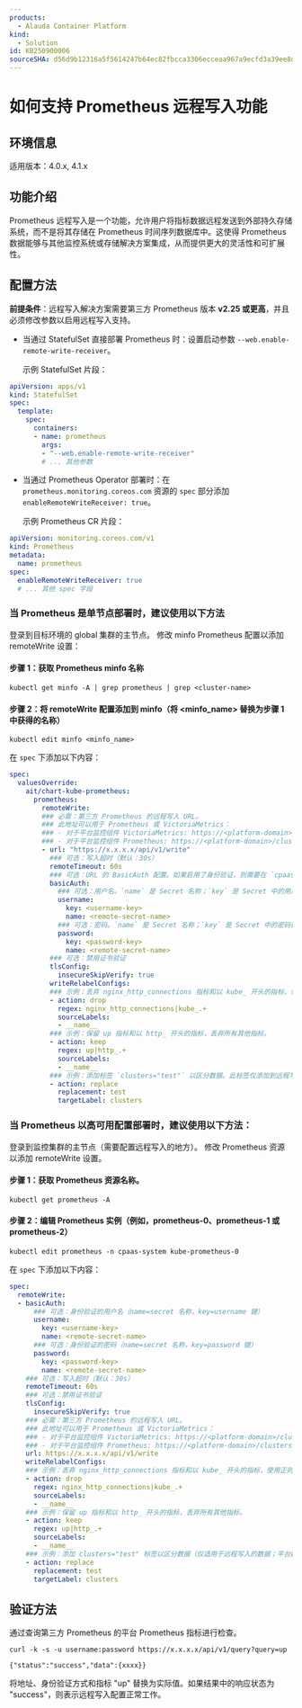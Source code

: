 ```yaml
---
products:
  - Alauda Container Platform
kind:
  - Solution
id: KB250900006
sourceSHA: d56d9b12316a5f5614247b64ec82fbcca3306ecceaa967a9ecfd3a39ee8dbd53
---
```


# 如何支持 Prometheus 远程写入功能

## 环境信息

适用版本：4.0.x, 4.1.x

## 功能介绍

Prometheus 远程写入是一个功能，允许用户将指标数据远程发送到外部持久存储系统，而不是将其存储在 Prometheus 时间序列数据库中。这使得 Prometheus 数据能够与其他监控系统或存储解决方案集成，从而提供更大的灵活性和可扩展性。

## 配置方法

**前提条件**：远程写入解决方案需要第三方 Prometheus 版本 **v2.25 或更高**，并且必须修改参数以启用远程写入支持。

- 当通过 StatefulSet 直接部署 Prometheus 时：设置启动参数 `--web.enable-remote-write-receiver`。

  示例 StatefulSet 片段：

```yaml
apiVersion: apps/v1
kind: StatefulSet
spec:
  template:
    spec:
      containers:
      - name: prometheus
        args:
        - "--web.enable-remote-write-receiver"
        # ... 其他参数
```

- 当通过 Prometheus Operator 部署时：在 `prometheus.monitoring.coreos.com` 资源的 `spec` 部分添加 `enableRemoteWriteReceiver: true`。

  示例 Prometheus CR 片段：

```yaml
apiVersion: monitoring.coreos.com/v1
kind: Prometheus
metadata:
  name: prometheus
spec:
  enableRemoteWriteReceiver: true
  # ... 其他 spec 字段
```

### 当 Prometheus 是单节点部署时，建议使用以下方法

登录到目标环境的 global 集群的主节点。
修改 minfo Prometheus 配置以添加 remoteWrite 设置：

#### 步骤 1：获取 Prometheus minfo 名称

```shell
kubectl get minfo -A | grep prometheus | grep <cluster-name>
```

#### 步骤 2：将 remoteWrite 配置添加到 minfo（将 \<minfo_name> 替换为步骤 1 中获得的名称）

```shell
kubectl edit minfo <minfo_name>
```

在 `spec` 下添加以下内容：

```yaml
spec:
  valuesOverride:
    ait/chart-kube-prometheus:
      prometheus:
        remoteWrite:
        ### 必需：第三方 Prometheus 的远程写入 URL。
        ### 此地址可以用于 Prometheus 或 VictoriaMetrics：
        ### - 对于平台监控组件 VictoriaMetrics: https://<platform-domain>/clusters/<clusters_name>/vminsert
        ### - 对于平台监控组件 Prometheus: https://<platform-domain>/clusters/<clusters_name>/prometheus-0/api/v1/write
        - url: "https://x.x.x.x/api/v1/write"
          ### 可选：写入超时（默认：30s）
          remoteTimeout: 60s
          ### 可选：URL 的 BasicAuth 配置。如果启用了身份验证，则需要在 `cpaas-system` 命名空间中创建一个 Secret。
          basicAuth:
            ### 可选：用户名。`name` 是 Secret 名称；`key` 是 Secret 中的用户名键。
            username:
              key: <username-key>
              name: <remote-secret-name>
            ### 可选：密码。`name` 是 Secret 名称；`key` 是 Secret 中的密码键。
            password:
              key: <password-key>
              name: <remote-secret-name>
          ### 可选：禁用证书验证
          tlsConfig:
            insecureSkipVerify: true
          writeRelabelConfigs:
          ### 示例：丢弃 nginx_http_connections 指标和以 kube_ 开头的指标，使用正则表达式匹配要丢弃的指标名称。可以使用多个规则进行匹配。
          - action: drop
            regex: nginx_http_connections|kube_.+
            sourceLabels:
            - __name__
          ### 示例：保留 up 指标和以 http_ 开头的指标，丢弃所有其他指标。
          - action: keep
            regex: up|http_.+
            sourceLabels:
            - __name__
          ### 示例：添加标签 `clusters="test"` 以区分数据。此标签仅添加到远程写入的数据；平台数据保持不变。
          - action: replace
            replacement: test
            targetLabel: clusters
```

### 当 Prometheus 以高可用配置部署时，建议使用以下方法：

登录到监控集群的主节点（需要配置远程写入的地方）。
修改 Prometheus 资源以添加 remoteWrite 设置。

#### 步骤 1：获取 Prometheus 资源名称。

```shell
kubectl get prometheus -A
```

#### 步骤 2：编辑 Prometheus 实例（例如，prometheus-0、prometheus-1 或 prometheus-2）

```shell
kubectl edit prometheus -n cpaas-system kube-prometheus-0
```

在 `spec` 下添加以下内容：

```yaml
spec:
  remoteWrite:
  - basicAuth:
      ### 可选：身份验证的用户名（name=secret 名称，key=username 键）
      username:
        key: <username-key>
        name: <remote-secret-name>
      ### 可选：身份验证的密码（name=secret 名称，key=password 键）
      password:
        key: <password-key>
        name: <remote-secret-name>
    ### 可选：写入超时（默认：30s）
    remoteTimeout: 60s
    ### 可选：禁用证书验证
    tlsConfig:
      insecureSkipVerify: true
    ### 必需：第三方 Prometheus 的远程写入 URL。
    ### 此地址可以用于 Prometheus 或 VictoriaMetrics：
    ### - 对于平台监控组件 VictoriaMetrics: https://<platform-domain>/clusters/<clusters_name>/vminsert
    ### - 对于平台监控组件 Prometheus: https://<platform-domain>/clusters/<clusters_name>/prometheus-0/api/v1/write
    url: https://x.x.x.x/api/v1/write
    writeRelabelConfigs:
    ### 示例：丢弃 nginx_http_connections 指标和以 kube_ 开头的指标，使用正则表达式匹配要丢弃的指标名称。可以使用多个规则进行匹配。
    - action: drop
      regex: nginx_http_connections|kube_.+
      sourceLabels:
      - __name__
    ### 示例：保留 up 指标和以 http_ 开头的指标，丢弃所有其他指标。
    - action: keep
      regex: up|http_.+
      sourceLabels:
      - __name__
    ### 示例：添加 clusters="test" 标签以区分数据（仅适用于远程写入的数据；平台数据保持不变）
    - action: replace
      replacement: test
      targetLabel: clusters
```

## 验证方法

通过查询第三方 Prometheus 的平台 Prometheus 指标进行检查。

```shell
curl -k -s -u username:password https://x.x.x.x/api/v1/query?query=up

{"status":"success","data":{xxxx}}
```

将地址、身份验证方式和指标 "up" 替换为实际值。如果结果中的响应状态为 "success"，则表示远程写入配置正常工作。
